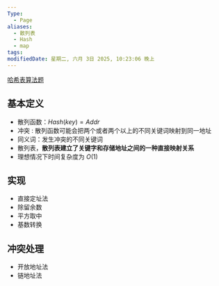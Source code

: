 ```yaml
---
Type:
  - Page
aliases:
  - 散列表
  - Hash
  - map
tags: 
modifiedDate: 星期二, 六月 3日 2025, 10:23:06 晚上
---
```

[哈希表算法题](哈希表算法题.md)

## 基本定义

- 散列函数：$Hash (key)=Addr$
- 冲突 : 散列函数可能会把两个或者两个以上的不同关键词映射到同一地址
- 同义词：发生冲突的不同关键词
- 散列表，**散列表建立了关键字和存储地址之间的一种直接映射关系**
- 理想情况下时间复杂度为 $O(1)$

## 实现

- 直接定址法
- 除留余数
- 平方取中
- 基数转换

## 冲突处理

- 开放地址法
- 链地址法
